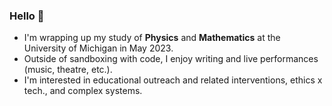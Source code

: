 ### Hello 👋
- I'm wrapping up my study of **Physics** and **Mathematics** at the University of Michigan in May 2023.
- Outside of sandboxing with code, I enjoy writing and live performances (music, theatre, etc.).
- I'm interested in educational outreach and related interventions, ethics x tech., and complex systems.
